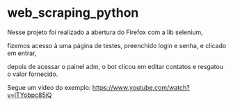 # web_scraping_python
Nesse projeto foi realizado a abertura do Firefox com a lib selenium, 

fizemos acesso à uma página de testes, preenchido login e senha, e clicado em entrar,

depois de acessar o painel adm, o bot clicou em editar contatos e resgatou o valor fornecido.

Segue um vídeo do exemplo:
https://www.youtube.com/watch?v=lTYobpc85iQ

